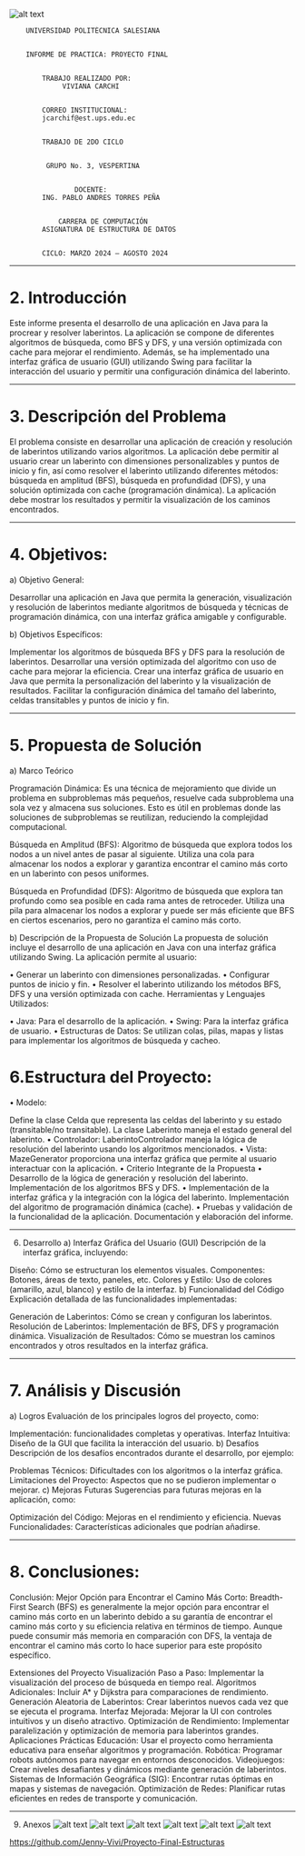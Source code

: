                                          

                                     
![alt text](imagel.png)
                               
        UNIVERSIDAD POLITÉCNICA SALESIANA

                                        
        INFORME DE PRACTICA: PROYECTO FINAL


            TRABAJO REALIZADO POR:
                 VIVIANA CARCHI


            CORREO INSTITUCIONAL:
            jcarchif@est.ups.edu.ec

                        
            TRABAJO DE 2DO CICLO

                        
             GRUPO No. 3, VESPERTINA


                    DOCENTE:
            ING. PABLO ANDRES TORRES PEÑA


                CARRERA DE COMPUTACIÓN
            ASIGNATURA DE ESTRUCTURA DE DATOS


            CICLO: MARZO 2024 – AGOSTO 2024
                                


*********************************************************************************************************
# 2. Introducción
Este informe presenta el desarrollo de una aplicación en Java para 
la procrear y resolver laberintos. La aplicación se compone  de diferentes algoritmos de búsqueda, como BFS y DFS, y una versión optimizada con cache para mejorar el rendimiento. Además, se ha implementado una interfaz gráfica de usuario (GUI) utilizando Swing para facilitar la interacción del usuario y permitir una configuración dinámica del laberinto.

 ******************************************************************************************************************
# 3. Descripción del Problema
El problema consiste en desarrollar una aplicación de creación y resolución de laberintos utilizando varios algoritmos. La aplicación debe permitir al usuario crear un laberinto con dimensiones personalizables y puntos de inicio y fin, así como resolver el laberinto utilizando diferentes métodos: búsqueda en amplitud (BFS), búsqueda en profundidad (DFS), y una solución optimizada con cache (programación dinámica). La aplicación debe mostrar los resultados y permitir la visualización de los caminos encontrados.

*******************************************************************************************************************
# 4. Objetivos:
a) Objetivo General:

Desarrollar una aplicación en Java que permita la generación, visualización y resolución de laberintos mediante algoritmos de búsqueda y técnicas de programación dinámica, con una interfaz gráfica amigable y configurable.

b) Objetivos Específicos:

Implementar los algoritmos de búsqueda BFS y DFS para la resolución de laberintos.
Desarrollar una versión optimizada del algoritmo con uso de cache para mejorar la eficiencia.
Crear una interfaz gráfica de usuario en Java que permita la personalización del laberinto y la visualización de resultados.
Facilitar la configuración dinámica del tamaño del laberinto, celdas transitables y puntos de inicio y fin.

*******************************************************************************************************************
# 5. Propuesta de Solución
a) Marco Teórico

Programación Dinámica: 
Es una técnica de mejoramiento que divide un problema en subproblemas más pequeños, resuelve cada subproblema una sola vez y almacena sus soluciones. Esto es útil en problemas donde las soluciones de subproblemas se reutilizan, reduciendo la complejidad computacional.

Búsqueda en Amplitud (BFS): Algoritmo de búsqueda que explora todos los nodos a un nivel antes de pasar al siguiente. Utiliza una cola para almacenar los nodos a explorar y garantiza encontrar el camino más corto en un laberinto con pesos uniformes.

Búsqueda en Profundidad (DFS): Algoritmo de búsqueda que explora tan profundo como sea posible en cada rama antes de retroceder. Utiliza una pila para almacenar los nodos a explorar y puede ser más eficiente que BFS en ciertos escenarios, pero no garantiza el camino más corto.

b) Descripción de la Propuesta de Solución
La propuesta de solución incluye el desarrollo de una aplicación en Java con una interfaz gráfica utilizando Swing. La aplicación permite al usuario:

•	Generar un laberinto con dimensiones personalizadas.
•	Configurar puntos de inicio y fin.
•	Resolver el laberinto utilizando los métodos BFS, DFS y una versión optimizada con cache.
Herramientas y Lenguajes Utilizados:

•	Java: Para el desarrollo de la aplicación.
•	Swing: Para la interfaz gráfica de usuario.
•	Estructuras de Datos: Se utilizan colas, pilas, mapas y listas para implementar los algoritmos de búsqueda y cacheo.
# 6.Estructura del Proyecto:

•	Modelo: 

Define la clase Celda que representa las celdas del laberinto y su estado (transitable/no transitable). 
La clase Laberinto maneja el estado general del laberinto.
•	Controlador:
 LaberintoControlador maneja la lógica de resolución del laberinto usando los algoritmos mencionados.
•	Vista: MazeGenerator proporciona una interfaz gráfica que permite al usuario interactuar con la aplicación.
•	Criterio Integrante de la Propuesta
•	Desarrollo de la lógica de generación y resolución del laberinto. Implementación de los algoritmos BFS y DFS.
•	Implementación de la interfaz gráfica y la integración con la lógica del laberinto. Implementación del algoritmo de programación dinámica (cache).
•	Pruebas y validación de la funcionalidad de la aplicación. Documentación y elaboración del informe.

*******************************************************************************************************************
6. Desarrollo
a) Interfaz Gráfica del Usuario (GUI)
Descripción de la interfaz gráfica, incluyendo:

Diseño: Cómo se estructuran los elementos visuales.
Componentes: Botones, áreas de texto, paneles, etc.
Colores y Estilo: Uso de colores (amarillo, azul, blanco) y estilo de la interfaz.
b) Funcionalidad del Código
Explicación detallada de las funcionalidades implementadas:

Generación de Laberintos: Cómo se crean y configuran los laberintos.
Resolución de Laberintos: Implementación de BFS, DFS y programación dinámica.
Visualización de Resultados: Cómo se muestran los caminos encontrados y otros resultados en la interfaz gráfica.

*******************************************************************************************************************
# 7. Análisis y Discusión
a) Logros
Evaluación de los principales logros del proyecto, como:

Implementación: funcionalidades completas y operativas.
Interfaz Intuitiva: Diseño de la GUI que facilita la interacción del usuario.
b) Desafíos
Descripción de los desafíos encontrados durante el desarrollo, por ejemplo:

Problemas Técnicos: Dificultades con los algoritmos o la interfaz gráfica.
Limitaciones del Proyecto: Aspectos que no se pudieron implementar o mejorar.
c) Mejoras Futuras
Sugerencias para futuras mejoras en la aplicación, como:

Optimización del Código: Mejoras en el rendimiento y eficiencia.
Nuevas Funcionalidades: Características adicionales que podrían añadirse.

*******************************************************************************************************************
 # 8. Conclusiones:
Conclusión: Mejor Opción para Encontrar el Camino Más Corto:
Breadth-First Search (BFS) es generalmente la mejor opción para encontrar el camino más corto en un laberinto debido a su garantía de encontrar el camino más corto y su eficiencia relativa en términos de tiempo. Aunque puede consumir más memoria en comparación con DFS, la ventaja de encontrar el camino más corto lo hace superior para este propósito específico.

Extensiones del Proyecto
Visualización Paso a Paso: Implementar la visualización del proceso de búsqueda en tiempo real.
Algoritmos Adicionales: Incluir A* y Dijkstra para comparaciones de rendimiento.
Generación Aleatoria de Laberintos: Crear laberintos nuevos cada vez que se ejecuta el programa.
Interfaz Mejorada: Mejorar la UI con controles intuitivos y un diseño atractivo.
Optimización de Rendimiento: Implementar paralelización y optimización de memoria para laberintos grandes.
Aplicaciones Prácticas
Educación: Usar el proyecto como herramienta educativa para enseñar algoritmos y programación.
Robótica: Programar robots autónomos para navegar en entornos desconocidos.
Videojuegos: Crear niveles desafiantes y dinámicos mediante generación de laberintos.
Sistemas de Información Geográfica (SIG): Encontrar rutas óptimas en mapas y sistemas de navegación.
Optimización de Redes: Planificar rutas eficientes en redes de transporte y comunicación.


*******************************************************************************************************************
9. Anexos
![alt text](image.png)
![alt text](image1.png)
![alt text](image2.png)
![alt text](image3.png)
![alt text](image4.png)
![alt text](image5.png)



https://github.com/Jenny-Vivi/Proyecto-Final-Estructuras